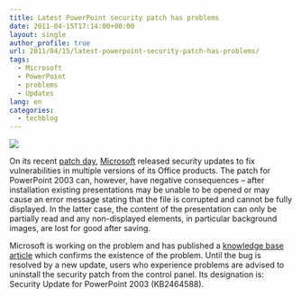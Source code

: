 ```yaml
---
title: Latest PowerPoint security patch has problems
date: 2011-04-15T17:14:00+00:00
layout: single
author_profile: true
url: 2011/04/15/latest-powerpoint-security-patch-has-problems/
tags:
  - Microsoft
  - PowerPoint
  - problems
  - Updates
lang: en
categories: 
  - techblog
---
```

[![](http://2.bp.blogspot.com/-tP2seeTs9SY/Tah1siDgPEI/AAAAAAAAD2Y/eIs5GyHfDMY/s1600/Microsoft_Logo200-c869929fb4569dc8.png)](http://2.bp.blogspot.com/-tP2seeTs9SY/Tah1siDgPEI/AAAAAAAAD2Y/eIs5GyHfDMY/s1600/Microsoft_Logo200-c869929fb4569dc8.png)

On its recent [patch day](http://www.h-online.com/news/item/Microsoft-s-record-Patch-Tuesday-1226887.html), [Microsoft](http://www.microsoft.com/) released security updates to fix vulnerabilities in multiple versions of its Office products. The patch for PowerPoint 2003 can, however, have negative consequences – after installation existing presentations may be unable to be opened or may cause an error message stating that the file is corrupted and cannot be fully displayed. In the latter case, the content of the presentation can only be partially read and any non-displayed elements, in particular background images, are lost for good after saving.

Microsoft is working on the problem and has published a [knowledge base article](http://support.microsoft.com/kb/2464588) which confirms the existence of the problem. Until the bug is resolved by a new update, users who experience problems are advised to uninstall the security patch from the control panel. Its designation is: Security Update for PowerPoint 2003 (KB2464588).